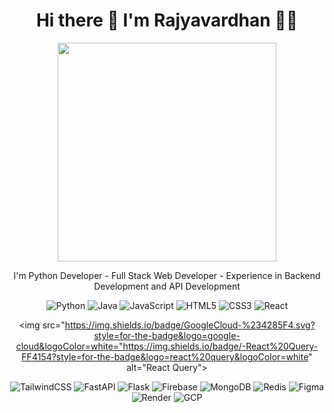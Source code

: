 
<h1 align='center'>
  Hi there 👋 I'm Rajyavardhan 👨‍💻
</h1>


<!--
**rajyavardhanbithale/rajyavardhanbithale** is a ✨ _special_ ✨ repository because its `README.md` (this file) appears on your GitHub profile.

Here are some ideas to get you started:

- 🔭 I’m currently working on ...
- 🌱 I’m currently learning ...
- 👯 I’m looking to collaborate on ...
- 🤔 I’m looking for help with ...
- 💬 Ask me about ...
- 📫 How to reach me: ...
- 😄 Pronouns: ...
- ⚡ Fun fact: ...
-->

<p align='center'>
  <a href="#"><img src="https://github-readme-stats.vercel.app/api?username=rajyavardhanbithale&show_icons=true&count_private=true" width="350"></a>
</p>
<p align='center'>
  I'm Python Developer - Full Stack Web Developer - Experience in Backend Development and API Development
</p>
<div align ='center'>

<img src="https://img.shields.io/badge/python-3670A0?style=for-the-badge&logo=python&logoColor=ffdd54" alt="Python">

<img src="https://img.shields.io/badge/java-%23ED8B00.svg?style=for-the-badge&logo=openjdk&logoColor=white" alt="Java">

<img src="https://img.shields.io/badge/javascript-%23323330.svg?style=for-the-badge&logo=javascript&logoColor=%23F7DF1E" alt="JavaScript">

<img src="https://img.shields.io/badge/html5-%23E34F26.svg?style=for-the-badge&logo=html5&logoColor=white" alt="HTML5">

<img src="https://img.shields.io/badge/css3-%231572B6.svg?style=for-the-badge&logo=css3&logoColor=white" alt="CSS3">

<img src="https://img.shields.io/badge/react-%2320232a.svg?style=for-the-badge&logo=react&logoColor=%2361DAFB" alt="React">

<img src="https://img.shields.io/badge/GoogleCloud-%234285F4.svg?style=for-the-badge&logo=google-cloud&logoColor=white="https://img.shields.io/badge/-React%20Query-FF4154?style=for-the-badge&logo=react%20query&logoColor=white" alt="React Query">

<img src="https://img.shields.io/badge/tailwindcss-%2338B2AC.svg?style=for-the-badge&logo=tailwind-css&logoColor=white" alt="TailwindCSS">

<img src="https://img.shields.io/badge/FastAPI-005571?style=for-the-badge&logo=fastapi" alt="FastAPI">

<img src="https://img.shields.io/badge/flask-%23000.svg?style=for-the-badge&logo=flask&logoColor=white" alt="Flask">

<img src="https://img.shields.io/badge/Firebase-039BE5?style=for-the-badge&logo=Firebase&logoColor=white" alt="Firebase">

<img src="https://img.shields.io/badge/MongoDB-%234ea94b.svg?style=for-the-badge&logo=mongodb&logoColor=white" alt="MongoDB">

<img src="https://img.shields.io/badge/redis-%23DD0031.svg?style=for-the-badge&logo=redis&logoColor=white" alt="Redis">

<img src="https://img.shields.io/badge/figma-%23F24E1E.svg?style=for-the-badge&logo=figma&logoColor=white" alt="Figma">

<img src="https://img.shields.io/badge/Render-%46E3B7.svg?style=for-the-badge&logo=render&logoColor=white" alt="Render">

<img src="https://img.shields.io/badge/GoogleCloud-%234285F4.svg?style=for-the-badge&logo=google-cloud&logoColor=white" alt="GCP">
</div>

